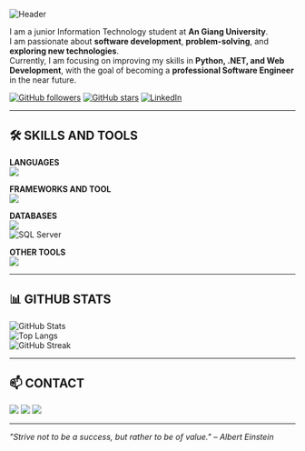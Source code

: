 ![Header](https://capsule-render.vercel.app/api?type=waving&color=0:00c6ff,100:0072ff&height=200&section=header&text=Hi%20I'm%20Thanh%20Hoai!&fontSize=40&fontColor=ffffff&fontAlignY=35&desc=Software%20Engineer%20in%20the%20making&descAlignY=55)

I am a junior Information Technology student at **An Giang University**.  
I am passionate about **software development**, **problem-solving**, and **exploring new technologies**.  
Currently, I am focusing on improving my skills in **Python, .NET, and Web Development**, with the goal of becoming a **professional Software Engineer** in the near future.

[![GitHub followers](https://img.shields.io/github/followers/DTH235658-Phan-Thanh-Hoai?style=social)](https://github.com/DTH235658-Phan-Thanh-Hoai)
[![GitHub stars](https://img.shields.io/github/stars/DTH235658-Phan-Thanh-Hoai?style=social)](https://github.com/DTH235658-Phan-Thanh-Hoai)
[![LinkedIn](https://img.shields.io/badge/LinkedIn-blue?logo=linkedin&logoColor=white)](https://www.linkedin.com/in/thanh-ho%C3%A0i-phan-832530381)

---

## 🛠️ SKILLS AND TOOLS

**LANGUAGES**  
<img src="https://skillicons.dev/icons?i=python,java,cs,c,cpp&perline=5" />

**FRAMEWORKS AND TOOL**  
<img src="https://skillicons.dev/icons?i=dotnet,nodejs,django&perline=5" />

**DATABASES**  
<img src="https://skillicons.dev/icons?i=mysql&perline=5" />  
![SQL Server](https://img.shields.io/badge/SQL_Server-CC2927?logo=microsoftsqlserver&logoColor=white)

**OTHER TOOLS**  
<img src="https://skillicons.dev/icons?i=git,docker,vscode&perline=5" />

---

## 📊 GITHUB STATS

![GitHub Stats](https://github-readme-stats.vercel.app/api?username=DTH235658-Phan-Thanh-Hoai&show_icons=true&theme=radical)  
![Top Langs](https://github-readme-stats.vercel.app/api/top-langs/?username=DTH235658-Phan-Thanh-Hoai&layout=compact&theme=radical)  
![GitHub Streak](https://streak-stats.demolab.com?user=DTH235658-Phan-Thanh-Hoai&theme=radical&hide_border=false)

---

## 📫 CONTACT
<a href="mailto:thanhhoai08.work@gmail.com"><img src="https://skillicons.dev/icons?i=gmail" /></a>
<a href="https://www.linkedin.com/in/thanh-ho%C3%A0i-phan-832530381"><img src="https://skillicons.dev/icons?i=linkedin" /></a>
<a href="https://github.com/DTH235658-Phan-Thanh-Hoai"><img src="https://skillicons.dev/icons?i=github" /></a>

---

*"Strive not to be a success, but rather to be of value." – Albert Einstein*
